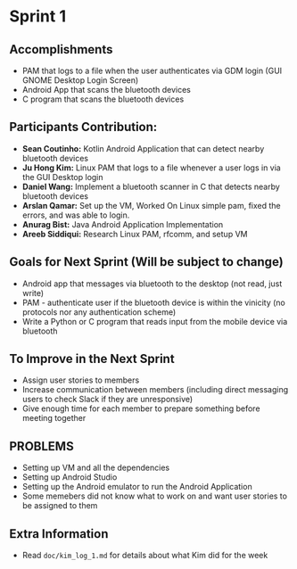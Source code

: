 # Sprint 1

## Accomplishments
* PAM that logs to a file when the user authenticates via GDM login (GUI GNOME Desktop Login Screen)
* Android App that scans the bluetooth devices
* C program that scans the bluetooth devices

## Participants Contribution:
* **Sean Coutinho:** Kotlin Android Application that can detect nearby bluetooth devices
* **Ju Hong Kim:** Linux PAM that logs to a file whenever a user logs in via the GUI Desktop login
* **Daniel Wang:** Implement a bluetooth scanner in C that detects nearby bluetooth devices
* **Arslan Qamar:** Set up the VM, Worked On Linux simple pam, fixed the errors, and was able to login. 
* **Anurag Bist:** Java Android Application Implementation
* **Areeb Siddiqui:** Research Linux PAM, rfcomm, and setup VM

## Goals for Next Sprint (Will be subject to change)
* Android app that messages via bluetooth to the desktop (not read, just write)
* PAM - authenticate user if the bluetooth device is within the vinicity (no protocols nor any authentication scheme)
* Write a Python or C program that reads input from the mobile device via bluetooth

## To Improve in the Next Sprint
* Assign user stories to members
* Increase communication between members (including direct messaging users to check Slack if they are unresponsive)
* Give enough time for each member to prepare something before meeting together

## PROBLEMS
* Setting up VM and all the dependencies
* Setting up Android Studio
* Setting up the Android emulator to run the Android Application
* Some memebers did not know what to work on and want user stories to be assigned to them

## Extra Information
* Read `doc/kim_log_1.md` for details about what Kim did for the week
